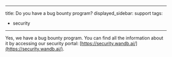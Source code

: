 
---
title: Do you have a bug bounty program?
displayed_sidebar: support
tags:
- security
---
Yes, we have a bug bounty program. You can find all the information about it by accessing our security portal: [https://security.wandb.ai/](https://security.wandb.ai/).
